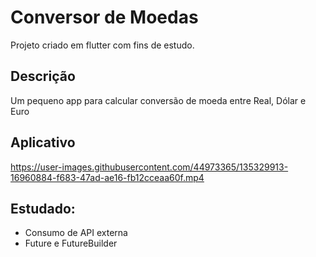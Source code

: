 # Conversor de Moedas
Projeto criado em flutter com fins de estudo.

## Descrição
Um pequeno app para calcular conversão de moeda entre Real, Dólar e Euro

## Aplicativo
https://user-images.githubusercontent.com/44973365/135329913-16960884-f683-47ad-ae16-fb12cceaa60f.mp4

## Estudado:
- Consumo de API externa
- Future e FutureBuilder
